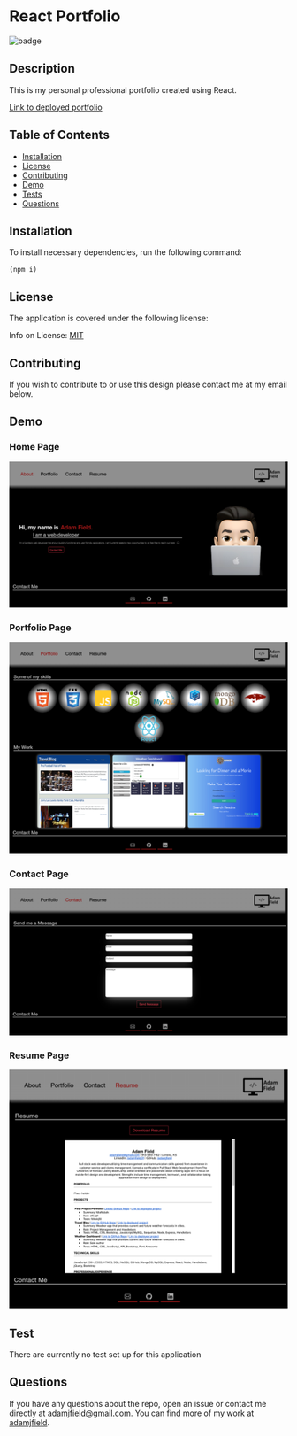 
  # React Portfolio

  
  ![badge](https://img.shields.io/badge/license-MIT-blue)
    

  ## Description

  This is my personal professional portfolio created using React.

  [Link to deployed portfolio](https://adamjfield.github.io/AdamField-Portfolio/)

  ## Table of Contents

  * [Installation](#installation)
  * [License](#license)
  * [Contributing](#contributing)
  * [Demo](#demo)
  * [Tests](#tests)
  * [Questions](#questions)
  
  <a class="installation"></a>
  ## Installation

  To install necessary dependencies, run the following command:
    
    (npm i)

  <a class="license"></a>
  ## License

  The application is covered under the following license:

  
  Info on License: [MIT](https://choosealicense.com/licenses/mit)
    
  <a class="contributing"></a>
  ## Contributing

  If you wish to contribute to or use this design please contact me at my email below.
  

  <a class="demo"></a>
  ## Demo

### Home Page
![](./client/src/assets/images/screenshots/portfolio-home.png)
### Portfolio Page
![](./client/src/assets/images/screenshots/portfolio-work.png)
### Contact Page
![](./client/src/assets/images/screenshots/portfolio-contact.png)
### Resume Page
![](./client/src/assets/images/screenshots/portfolio-resume.png)

  <a class="tests"></a>
  ## Test

    
  There are currently no test set up for this application

  <a class="questions"></a>
  ## Questions

  If you have any questions about the repo, open an issue or contact me directly at [adamjfield@gmail.com](mailto:adamjfield@gmail.com). You can find more of my work at [adamjfield](https://github.com/adamjfield).
